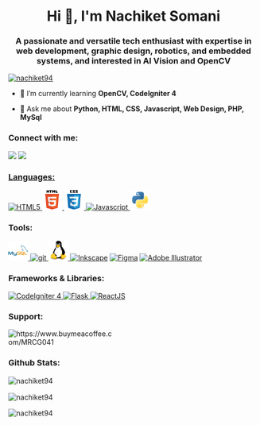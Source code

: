 <h1 align="center">Hi 👋, I'm Nachiket Somani</h1>
<h3 align="center">A passionate and versatile tech enthusiast with expertise in web development, graphic design, robotics, and embedded systems, and interested in AI Vision and OpenCV</h3>

<p align="left" justify-content="center"> <a href="https://github.com/ryo-ma/github-profile-trophy"><img src="https://github-profile-trophy.vercel.app/?username=nachiket94&theme=discord" alt="nachiket94"/></a> </p>

- 🌱 I’m currently learning **OpenCV, CodeIgniter 4**

- 💬 Ask me about **Python, HTML, CSS, Javascript, Web Design, PHP, MySql**

<h3 align="left">Connect with me:</h3>
<a href="https://www.linkedin.com/in/nachiket-somani-60742424b"><img src="https://img.shields.io/badge/LinkedIn-0077B5?style=for-the-badge&logo=linkedin&logoColor=white"></a>
<a href="https://x.com/MrCG041"><img src="https://img.shields.io/badge/Twitter-1DA1F2?style=for-the-badge&logo=twitter&logoColor=white">


<h3 align="left">Languages:</h3>
<p align="left">
    <a href="https://www.php.net/" target="_blank" rel="noreferrer"> <img src="https://www.vectorlogo.zone/logos/php/php-ar21.svg" alt="HTML5" height="40"/> </a>
    <a href="https://www.w3.org/html/" target="_blank" rel="noreferrer"> <img src="https://raw.githubusercontent.com/devicons/devicon/master/icons/html5/html5-original-wordmark.svg" alt="HTML5" height="40"/> </a>
    <a href="https://www.w3schools.com/css/" target="_blank" rel="noreferrer"> <img src="https://raw.githubusercontent.com/devicons/devicon/master/icons/css3/css3-original-wordmark.svg" alt="CSS3" height="40"/> </a>
    <a href="https://developer.mozilla.org/en-US/docs/Web/JavaScript" target="_blank" rel="noreferrer"> <img src="https://www.vectorlogo.zone/logos/javascript/javascript-icon.svg" alt="Javascript" height="40"/> </a>
    <a href="https://www.python.org" target="_blank" rel="noreferrer"> <img src="https://raw.githubusercontent.com/devicons/devicon/master/icons/python/python-original.svg" alt="Python" height="40"/> </a>
    
</p>

<h3 align="left">Tools:</h3>
<p align="left">
    <a href="https://www.mysql.com/" target="_blank" rel="noreferrer"> <img src="https://raw.githubusercontent.com/devicons/devicon/master/icons/mysql/mysql-original-wordmark.svg" alt="mysql" height="40"/> </a>
    <a href="https://git-scm.com/" target="_blank" rel="noreferrer"> <img src="https://www.vectorlogo.zone/logos/git-scm/git-scm-icon.svg" alt="git" alt="Git" height="40"/> </a>
    <a href="https://www.linux.org/" target="_blank" rel="noreferrer"> <img src="https://raw.githubusercontent.com/devicons/devicon/master/icons/linux/linux-original.svg" alt="Linux" width="40" height="40"/> </a>
    <a href="https://inkscape.org/"  target="_blank" rel="noreferrer"><img src="https://www.vectorlogo.zone/logos/inkscape/inkscape-icon.svg" alt="Inkscape" height="40"></a>
    <a href="https://www.figma.com/" target="_blank" rel="noreferrer"><img src="https://www.vectorlogo.zone/logos/figma/figma-icon.svg" alt="Figma" height="40"></a>
    <a href="https://www.adobe.com/" target="_blank" rel="noreferrer"><img src="https://www.vectorlogo.zone/logos/adobe_illustrator/adobe_illustrator-ar21.svg" alt="Adobe Illustrator" height="40"></a>

<h3 align="left">Frameworks & Libraries:</h3>
<p align="left">
    <a href="https://codeigniter.com/" target="_blank" rel="noreferrer"> <img src="https://codeigniter.com/user_guide/_static/ci-logo-text.svg" alt="CodeIgniter 4" height="40"/> </a>
    <a href="https://flask.palletsprojects.com/" target="_blank" rel="noreferrer"> <img src="https://www.vectorlogo.zone/logos/palletsprojects_flask/palletsprojects_flask-ar21.svg" alt="Flask" height="40"/> </a>
    <a href="https://react.dev//" target="_blank" rel="noreferrer"> <img src="https://www.vectorlogo.zone/logos/reactjs/reactjs-ar21.svg" alt="ReactJS" height="40"/> </a>
    
<h3 align="left">Support:</h3>
<p><a href="https://www.buymeacoffee.com/https://www.buymeacoffee.com/MRCG041"> <img align="left" src="https://cdn.buymeacoffee.com/buttons/v2/default-yellow.png" height="50" width="210" alt="https://www.buymeacoffee.com/MRCG041" /></a></p><br><br>

<h3 align="left">Github Stats:</h3>
<p><img align="center" src="https://github-readme-stats.vercel.app/api/top-langs?username=nachiket94&show_icons=true&locale=en&layout=compact&theme=dark" alt="nachiket94"/></p>

<p><img align="center" src="https://github-readme-stats.vercel.app/api?username=nachiket94&show_icons=true&locale=en&theme=dark" alt="nachiket94" /></p>

<p><img align="center" src="https://github-readme-streak-stats.herokuapp.com/?user=nachiket94&theme=dark" alt="nachiket94" /></p>

